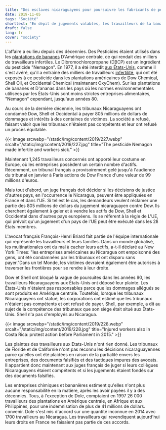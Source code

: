 ```yaml
---
title: "Des esclaves nicaraguayens pour poursuivre les fabricants de pesticides"
date: 2019-11-05
tags: "Société"
shorttext: "En dépit de jugements valables, les travailleurs de la banane sans fruit ne reçoivent pas d'argent. Maintenant ils se plaignent en France."
draft: false
lang: fr
cover: "society"
---
```


L'affaire a eu lieu depuis des décennies. Des Pesticides étaient utilisés dans les [plantations de bananes](https://beyondpesticides.org/dailynewsblog/2019/10/banana-workers-made-sterile-from-pesticide-sue-dow-in-france/ "Banana Workers Made Sterile from Pesticide Sue Dow in France") D'Amérique centrale, ce qui rendait des milliers de travailleurs infertiles. Le Dibromochloropropane (DBCP) est un ingrédient du pesticide "Nemagon". En 1977, il a été interdit [aux États-Unis](https://www.ncbi.nlm.nih.gov/pubmed/7015501 "Dibromochloropropane: a review."), comme il s'est avéré, qu'il a entraîné des milliers de travailleurs [infertilité](https://www.nytimes.com/2019/09/19/business/energy-environment/dow-chemical-pesticide-banana-workers.html "Sterilized Workers Seek to Collect Damages Against Dow Chemical in France"), qui ont été exposés à ce pesticide dans les plantations américaines de Dow Chemical, Shell Oil, et Occidental Chemical (maintenant OxyChem). Sur les plantations de bananes et D'ananas dans les pays où les normes environnementales utilisées par les États-Unis sont moins strictes entreprises alimentaires, "Nemagon" cependant, jusqu'aux années 80.

Au cours de la dernière décennie, les tribunaux Nicaraguayens ont condamné Dow, Shell et Occidental à payer 805 millions de dollars de dommages et intérêts à des centaines de victimes. La société a refusé, faisant valoir que les tribunaux n'étaient pas compétents et leur ont refusé un procès équitable.

{{< image srcwebp="/static/img/content/2019/227.webp" srcalt="/static/img/content/2019/227.jpg" title="The pesticide Nemagon made infertile and workers sick." >}}

Maintenant 1,245 travailleurs concernés ont apporté leur costume en Europe, où les entreprises possèdent un certain nombre d'actifs. Récemment, un tribunal français a provisoirement gelé jusqu'à l'audience du tribunal en janvier à Paris actions de Dow France d'une valeur de 99 millions d'euros.

Mais tout d'abord, un juge français doit décider si les décisions de justice d'autres pays, en l'occurrence le Nicaragua, peuvent être appliquées en France et dans l'UE. Si tel est le cas, les demandeurs veulent réclamer une partie des 805 millions de dollars du jugement nicaraguayen contre Dow. Ils cherchent également à geler et à vendre les actifs de Dow, Shell et Occidental dans d'autres pays européens. Ils se réfèrent à la règle de L'UE, qui prévoit qu'un jugement d'un pays de l'UE peut être exécuté dans les 28 États membres.

L'avocat français François-Henri Briard fait partie de l'équipe internationale qui représente les travailleurs et leurs familles. Dans un monde globalisé, les multinationales ont du mal à cacher leurs actifs, a-t-il déclaré au New York Times: "les entreprises américaines au Nicaragua ont empoisonné des gens, ont été condamnées par les tribunaux et ont disparu sans payer."Dans un tel Monde, les victimes devraient également être autorisés à traverser les frontières pour se rendre à leur droite.

Dow et Shell ont bloqué la vague de poursuites dans les années 90, les travailleurs Nicaraguayens aux États-Unis ont déposé leur plainte. Les États-Unis n'étaient pas responsables parce que les dommages allégués se sont produits en Amérique centrale. Toutefois, lorsque les tribunaux Nicaraguayens ont statué, les corporations ont estimé que les tribunaux n'étaient pas compétents et ont refusé de payer. Shell, par exemple, a dit au sujet de la compétence des tribunaux que son siège était situé aux États-Unis. Shell n'a pas d'employés au Nicaragua.

{{< image srcwebp="/static/img/content/2019/228.webp" srcalt="/static/img/content/2019/228.jpg" title="Injured workers also in Costa Rica: protest action before Parliament in 2015." >}}

Les plaintes des travailleurs aux Etats-Unis n'ont rien donné. Les tribunaux de Floride et de Californie n'ont pas reconnu les décisions nicaraguayennes parce qu'elles ont été plaidées en raison de la partialité envers les entreprises, des documents falsifiés et des tactiques impures des avocats. Il appartient donc maintenant aux juges français de juger si leurs collègues Nicaraguayens étaient compétents et si les jugements étaient fondés sur des documents falsifiés.

Les entreprises chimiques et bananières estiment qu'elles n'ont plus aucune responsabilité en la matière, après les avoir payées il y a des décennies. Tous, à l'exception de Dole, comptaient en 1997 26 000 travailleurs des plantations en Amérique centrale, en Afrique et aux Philippines, pour une indemnisation de plus de 41 millions de dollars. convenir. Dole s'est mis d'accord sur une quantité inconnue en 2014 avec 1700 travailleurs au Nicaragua. Les travailleurs qui revendiquent aujourd'hui leurs droits en France ne faisaient pas partie de ces accords.
